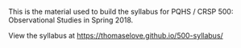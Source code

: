 This is the material used to build the syllabus for PQHS / CRSP 500: Observational Studies in Spring 2018.

View the syllabus at https://thomaselove.github.io/500-syllabus/
